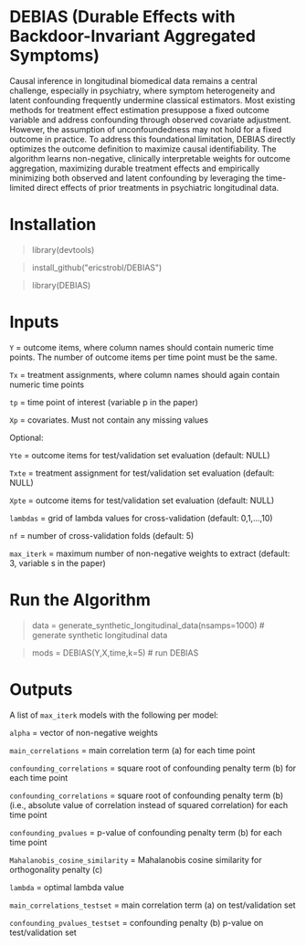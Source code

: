 # DEBIAS (Durable Effects with Backdoor-Invariant Aggregated Symptoms)

Causal inference in longitudinal biomedical data remains a central challenge, especially in psychiatry, where symptom heterogeneity and latent confounding frequently undermine classical estimators. Most existing methods for treatment effect estimation presuppose a fixed outcome variable and address confounding through observed covariate adjustment. However, the assumption of unconfoundedness may not hold for a fixed outcome in practice. To address this foundational limitation, DEBIAS directly optimizes the outcome definition to maximize causal identifiability. The algorithm learns non-negative, clinically interpretable weights for outcome aggregation, maximizing durable treatment effects and empirically minimizing both observed and latent confounding by leveraging the time-limited direct effects of prior treatments in psychiatric longitudinal data.

# Installation

> library(devtools)

> install_github("ericstrobl/DEBIAS")

> library(DEBIAS)

# Inputs

`Y` = outcome items, where column names should contain numeric time points. The number of outcome items per time point must be the same.

`Tx` = treatment assignments, where column names should again contain numeric time points

`tp` = time point of interest (variable p in the paper)
 
`Xp` = covariates. Must not contain any missing values

Optional:

`Yte` = outcome items for test/validation set evaluation (default: NULL)
  
`Txte` = treatment assignment for test/validation set evaluation (default: NULL)
  
`Xpte` = outcome items for test/validation set evaluation (default: NULL)
  
`lambdas` = grid of lambda values for cross-validation (default: 0,1,...,10)
  
`nf` = number of cross-validation folds (default: 5)
  
`max_iterk` = maximum number of non-negative weights to extract (default: 3, variable s in the paper)

# Run the Algorithm

> data = generate_synthetic_longitudinal_data(nsamps=1000) # generate synthetic longitudinal data

> mods = DEBIAS(Y,X,time,k=5) # run DEBIAS

# Outputs

A list of `max_iterk` models with the following per model:

`alpha` = vector of non-negative weights

`main_correlations` = main correlation term (a) for each time point

`confounding_correlations` = square root of confounding penalty term (b) for each time point

`confounding_correlations` = square root of confounding penalty term (b) (i.e., absolute value of correlation instead of squared correlation) for each time point

`confounding_pvalues` = p-value of confounding penalty term (b) for each time point

`Mahalanobis_cosine_similarity` = Mahalanobis cosine similarity for orthogonality penalty (c)

`lambda` = optimal lambda value

`main_correlations_testset` = main correlation term (a) on test/validation set

`confounding_pvalues_testset` = confounding penalty (b) p-value on test/validation set




